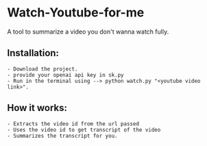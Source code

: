 # Watch-Youtube-for-me

A tool to summarize a video you don't wanna watch fully.

## Installation:
	
	- Download the project.
	- provide your openai api key in sk.py
	- Run in the terminal using --> python watch.py "<youtube video link>".

## How it works:
	
	- Extracts the video id from the url passed
	- Uses the video id to get transcript of the video
	- Summarizes the transcript for you.